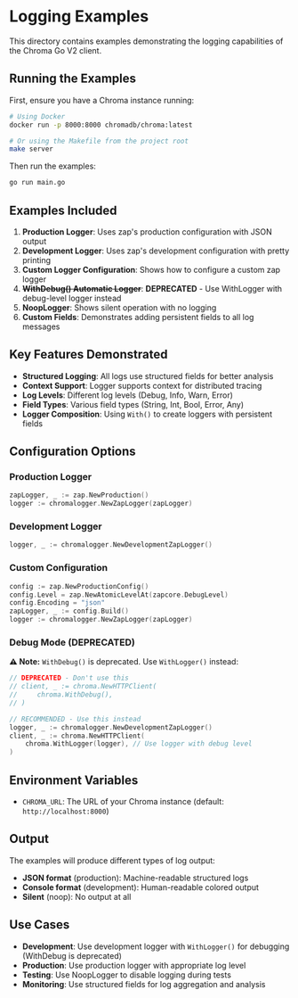 # Logging Examples

This directory contains examples demonstrating the logging capabilities of the Chroma Go V2 client.

## Running the Examples

First, ensure you have a Chroma instance running:

```bash
# Using Docker
docker run -p 8000:8000 chromadb/chroma:latest

# Or using the Makefile from the project root
make server
```

Then run the examples:

```bash
go run main.go
```

## Examples Included

1. **Production Logger**: Uses zap's production configuration with JSON output
2. **Development Logger**: Uses zap's development configuration with pretty printing
3. **Custom Logger Configuration**: Shows how to configure a custom zap logger
4. **~~WithDebug() Automatic Logger~~**: **DEPRECATED** - Use WithLogger with debug-level logger instead
5. **NoopLogger**: Shows silent operation with no logging
6. **Custom Fields**: Demonstrates adding persistent fields to all log messages

## Key Features Demonstrated

- **Structured Logging**: All logs use structured fields for better analysis
- **Context Support**: Logger supports context for distributed tracing
- **Log Levels**: Different log levels (Debug, Info, Warn, Error)
- **Field Types**: Various field types (String, Int, Bool, Error, Any)
- **Logger Composition**: Using `With()` to create loggers with persistent fields

## Configuration Options

### Production Logger
```go
zapLogger, _ := zap.NewProduction()
logger := chromalogger.NewZapLogger(zapLogger)
```

### Development Logger
```go
logger, _ := chromalogger.NewDevelopmentZapLogger()
```

### Custom Configuration
```go
config := zap.NewProductionConfig()
config.Level = zap.NewAtomicLevelAt(zapcore.DebugLevel)
config.Encoding = "json"
zapLogger, _ := config.Build()
logger := chromalogger.NewZapLogger(zapLogger)
```

### Debug Mode (DEPRECATED)

**⚠️ Note:** `WithDebug()` is deprecated. Use `WithLogger()` instead:

```go
// DEPRECATED - Don't use this
// client, _ := chroma.NewHTTPClient(
//     chroma.WithDebug(),
// )

// RECOMMENDED - Use this instead
logger, _ := chromalogger.NewDevelopmentZapLogger()
client, _ := chroma.NewHTTPClient(
    chroma.WithLogger(logger), // Use logger with debug level
)
```

## Environment Variables

- `CHROMA_URL`: The URL of your Chroma instance (default: `http://localhost:8000`)

## Output

The examples will produce different types of log output:

- **JSON format** (production): Machine-readable structured logs
- **Console format** (development): Human-readable colored output
- **Silent** (noop): No output at all

## Use Cases

- **Development**: Use development logger with `WithLogger()` for debugging (WithDebug is deprecated)
- **Production**: Use production logger with appropriate log level
- **Testing**: Use NoopLogger to disable logging during tests
- **Monitoring**: Use structured fields for log aggregation and analysis